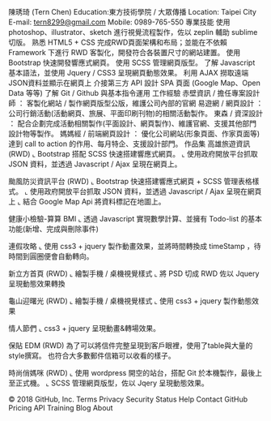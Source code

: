 陳琇琦 (Tern Chen)
Education:東方技術學院 / 大眾傳播
Location: Taipei City
E-mail: tern8299@gmail.com
Mobile: 0989-765-550
專業技能
使用 photoshop、illustrator、sketch 進行視覺流程製作，佐以 zeplin 輔助 sublime 切版。
熟悉 HTML5 + CSS 完成RWD頁面架構和布局；並能在不依賴 Framework 下進行 RWD 客製化，開發符合各裝置尺寸的網站建置。
使用 Bootstrap 快速開發響應式網頁。
使用 SCSS 管理網頁版型。
了解 Javascript 基本語法，並使用 Jquery / CSS3 呈現網頁動態效果。
利用 AJAX 撈取遠端JSON資料並顯示在網頁上
介接第三方 API 設計 SPA 頁面 (Google Map、Open Data 等等)
了解 Git / Github 與基本指令運用
工作經驗
赤壁資訊 / 擔任專案設計師 ： 客製化網站 / 製作網頁版型公版，維護公司內部的官網
易遊網 / 網頁設計 ： 公司行銷活動(活動網頁、旅展、平面印刷刊物)的相關活動製作。
東森 / 資深設計 ： 配合企劃完成活動相關製作(平面設計、網頁製作)、維護官網、支援其他部門設計物等製作。 
媽媽經 / 前端網頁設計 ： 優化公司網站(形象頁面、作家頁面等)達到 call to action 的作用、每月特企、支援設計部門。
作品集
高雄旅遊資訊 (RWD) 
⌞ Bootstrap 搭配 SCSS 快速搭建響應式網頁。 
⌞ 使用政府開放平台抓取 JSON 資料，並透過 Javascript / Ajax 呈現在網頁上。

颱風防災資訊平台 (RWD) 
⌞ Bootstrap 快速搭建響應式網頁 + SCSS 管理表格樣式。 
⌞ 使用政府開放平台抓取 JSON 資料，並透過 Javascript / Ajax 呈現在網頁上
⌞ 結合 Google Map Api 將資料標記在地圖上。

健康小檢驗-算算 BMI 
⌞ 透過 Javascript 實現數學計算、並擁有 Todo-list 的基本功能(新增、完成與刪除事件) 

連假攻略 
⌞ 使用 css3 + jquery 製作動畫效果，並將時間轉換成 timeStamp ，待時間到圓圈便會自動轉向。 

新立方首頁 (RWD) 
⌞ 繪製手機 / 桌機視覺樣式
⌞ 將 PSD 切成 RWD 佐以 Jquery 呈現動態效果轉換

龜山迎曙光 (RWD) 
⌞ 繪製手機 / 桌機視覺樣式
⌞ 使用 css3 + jquery 製作動態效果

情人節們 
⌞ css3 + jquery 呈現動畫&轉場效果。 

保貼 EDM (RWD) 
為了可以將信件完整呈現到客戶眼裡，使用了table與大量的style撰寫。
也符合大多數郵件信箱可以收看的樣子。

時尚俏媽咪 (RWD) 
⌞ 使用 wordpress 開空的站台，搭配 Git 於本機製作，最後上至正式機。
⌞ SCSS 管理網頁版型，佐以 Jqery 呈現動態效果。

© 2018 GitHub, Inc.
Terms
Privacy
Security
Status
Help
Contact GitHub
Pricing
API
Training
Blog
About

